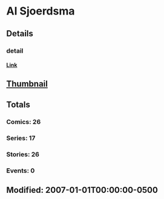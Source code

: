 # Al  Sjoerdsma 
## Details
### detail
#### [Link](http://marvel.com/comics/creators/905/al_sjoerdsma?utm_campaign=apiRef&utm_source=225578a89fc76f3d20fbffda5d17a88d)
## [Thumbnail](http://i.annihil.us/u/prod/marvel/i/mg/b/40/image_not_available.jpg)
## Totals
### Comics: 26
### Series: 17
### Stories: 26
### Events: 0
## Modified: 2007-01-01T00:00:00-0500
